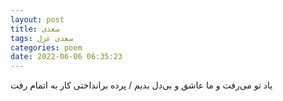 ```yaml
---
layout: post
title: سعدی
tags: سعدی غزل
categories: poem
date: 2022-06-06 06:35:23
---
```


یاد تو می‌رفت و ما عاشق و بی‌دل بدیم / پرده برانداختی کار به اتمام رفت
